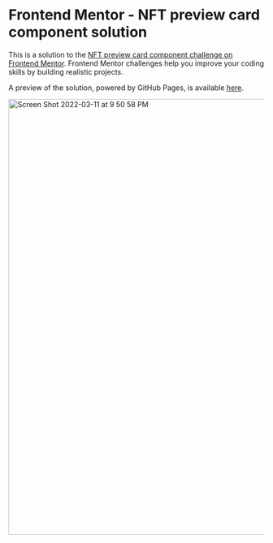 # Frontend Mentor - NFT preview card component solution

This is a solution to the [NFT preview card component challenge on Frontend Mentor](https://www.frontendmentor.io/challenges/nft-preview-card-component-SbdUL_w0U). Frontend Mentor challenges help you improve your coding skills by building realistic projects.

A preview of the solution, powered by GitHub Pages, is available [here](https://dianagatcan.github.io/CardComponent/).

<img width="859" alt="Screen Shot 2022-03-11 at 9 50 58 PM" src="https://user-images.githubusercontent.com/67389035/157948399-1787bd4c-5260-4a94-a7ea-5438d08fcd04.png">
